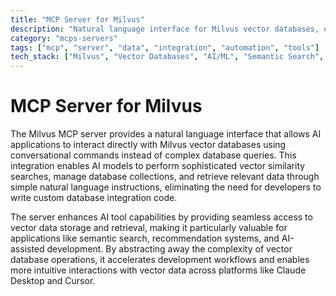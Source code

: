 ```yaml
---
title: "MCP Server for Milvus"
description: "Natural language interface for Milvus vector databases, enabling AI applications to perform vector searches and manage collections without custom queries."
category: "mcps-servers"
tags: ["mcp", "server", "data", "integration", "automation", "tools"]
tech_stack: ["Milvus", "Vector Databases", "AI/ML", "Semantic Search", "Database Management"]
---
```


# MCP Server for Milvus

The Milvus MCP server provides a natural language interface that allows AI applications to interact directly with Milvus vector databases using conversational commands instead of complex database queries. This integration enables AI models to perform sophisticated vector similarity searches, manage database collections, and retrieve relevant data through simple natural language instructions, eliminating the need for developers to write custom database integration code.

The server enhances AI tool capabilities by providing seamless access to vector data storage and retrieval, making it particularly valuable for applications like semantic search, recommendation systems, and AI-assisted development. By abstracting away the complexity of vector database operations, it accelerates development workflows and enables more intuitive interactions with vector data across platforms like Claude Desktop and Cursor.
